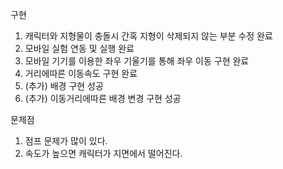 구현
 1. 캐릭터와 지형물이 충돌시 간혹 지형이 삭제되지 않는 부분 수정 완료
 2. 모바일 실험 연동 및 실행 완료
 3. 모바일 기기를 이용한 좌우 기울기를 통해 좌우 이동 구현 완료
 4. 거리에따른 이동속도 구현 완료
 5. (추가) 배경 구현 성공
 6. (추가) 이동거리에따른 배경 변경 구현 성공

문제점
 1. 점프 문제가 많이 있다.
 2. 속도가 높으면 캐릭터가 지면에서 떨어진다.
